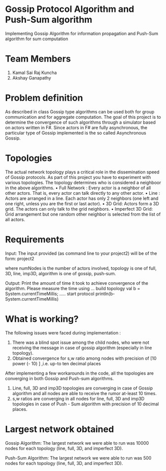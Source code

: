 # Gossip Protocol Algorithm and Push-Sum algorithm
Implementing Gossip Algorithm for information propagation and Push-Sum algorithm for sum computation

# Team Members
1. Kamal Sai Raj Kuncha 
2. Akshay Ganapathy


# Problem definition
As described in class Gossip type algorithms can be used both for group communication and for aggregate computation. The goal of this project is to determine the convergence of such algorithms through a simulator based on actors written in F#. Since actors in F# are fully asynchronous, the particular type of Gossip implemented is the so called Asynchronous Gossip.

# Topologies
The actual network topology plays a critical role in the dissemination speed of Gossip protocols. As part of this project you have to experiment with various topologies. The topology determines who is considered a neighboor in the above algorithms.
    • Full Network : Every actor is a neighbor of all other actors. That is, every actor can talk directly to any other actor.
    • Line : Actors are arranged in a line. Each actor has only 2 neighbors (one left and one right, unless you are the first or last actor).
    • 3D Grid: Actors form a 3D grid. The actors can only talk to the grid neighbors.
    • Imperfect 3D Grid: Grid arrangement but one random other neighbor is selected from the list of all actors.

# Requirements
Input: The input provided (as command line to your project2) will be of the form:
    project2 <numNodes> <topology> <algorithm>

where numNodes is the number of actors involved, topology is one of full, 3D, line, imp3D, algorithm is one of gossip, push-sum.


Output: Print the amount of time it took to achieve convergence of the algorithm. Please measure the time using
... build topology
val b = System.currentTimeMillis;
..... start protocol
println(b-System.currentTimeMillis)

# What is working?

The following issues were faced during implementation :
 
1) There was a blind spot issue among the child nodes, who were not receiving the message in case of gossip algorithm (especially in line topology).
2) Obtained convergence for s,w ratio among nodes with precision of [10 power (- 10) ] ,i.e. up-to ten decimal places

After implementing a few workarounds in the code, all the topologies are converging in both Gossip and Push-sum algorithms.

1) Line, full, 3D and imp3D topologies are converging in case of Gossip algorithm  and all nodes are able to receive the rumor at-least 10 times.
2) s,w ratios are converging in all nodes for line, full, 3D and imp3D topologies in case of Push - Sum algorithm with precision of 10 decimal places.


# Largest network obtained

Gossip Algorithm: The largest network we were able to run was 10000 nodes for each topology (line, full, 3D, and imperfect 3D).

Push-Sum Algorithm: The largest network we were able to run was 500 nodes for each topology (line, full, 3D, and imperfect 3D). 
